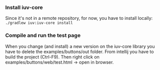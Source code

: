 ### Install iuv-core
Since it's not in a remote repository, for now, you have to install locally:  
`./gradlew iuv:iuv-core install`

### Compile and run the test page
When you change (and install) a new version on the iuv-core library you have to delete the examples/buttons/out folder.
From intellij you have to build the project (Ctrl-F9).
Then right click on examples/buttons/web/test.html -> open in browser.